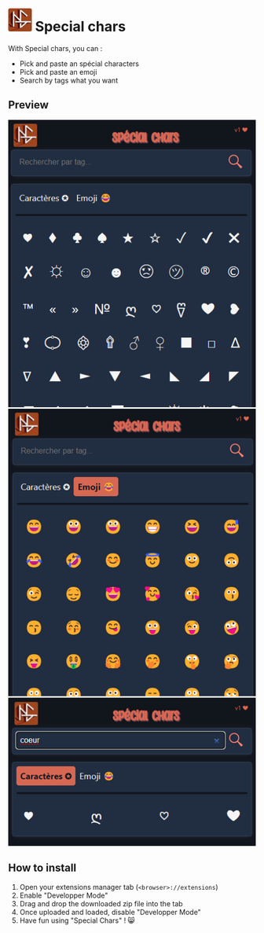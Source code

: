# ![1676854332218](image/README/1676854332218.png) Special chars

With Special chars, you can :

* Pick and paste an spécial characters
* Pick and paste an emoji
* Search by tags what you want

## Preview

![1719069830517](image/README/1719069830517.png)![1719069857669](image/README/1719069857669.png)![1719069868525](image/README/1719069868525.png)

## How to install

1) Open your extensions manager tab (`<browser>://extensions`)
2) Enable "Developper Mode"
3) Drag and drop the downloaded zip file into the tab
4) Once uploaded and loaded, disable "Developper Mode"
5) Have fun using "Special Chars" ! 😸
